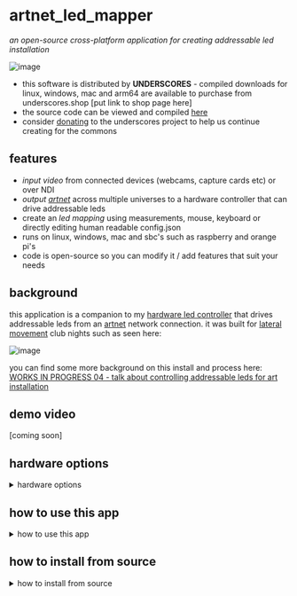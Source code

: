 # artnet_led_mapper

_an open-source cross-platform application for creating addressable led installation_

![image](https://github.com/cyberboy666/artnet_led_mapper/assets/12017938/b4277895-0828-4e6f-a25c-114f80a7b6fe)

- this software is distributed by __UNDERSCORES__ - compiled downloads for linux, windows, mac and arm64 are available to purchase from underscores.shop [put link to shop page here]
- the source code can be viewed and compiled [here](/src/)
- consider [donating](https://opencollective.com/underscores) to the underscores project to help us continue creating for the commons

## features

- _input video_ from connected devices (webcams, capture cards etc) or over NDI
- _output [artnet](https://art-net.org.uk/)_ across multiple universes to a hardware controller that can drive addressable leds 
- create an _led mapping_ using measurements, mouse, keyboard or directly editing human readable config.json
- runs on linux, windows, mac and sbc's such as raspberry and orange pi's
- code is open-source so you can modify it / add features that suit your needs

## background

this application is a companion to my [hardware led controller](https://github.com/cyberboy666/ethernet_led_controller) that drives addressable leds from an [artnet](https://art-net.org.uk/) network connection. it was built for [lateral movement](https://cyberboy666.com/lateralmovement/) club nights such as seen here:

![image](http://underscores.shop/wp-content/uploads/2024/06/leds.gif)


you can find some more background on this install and process here: [WORKS IN PROGRESS 04 - talk about controlling addressable leds for art installation](https://videos.scanlines.xyz/w/p/tUhDfYqJJPfjovscNMvFRL) 

## demo video

[coming soon]

## hardware options

<details><summary>hardware options</summary>

![image](https://github.com/cyberboy666/artnet_led_mapper/assets/12017938/bdb0a07a-c5ab-4fef-b998-f9529223bc16)

to map video onto addressable leds there are a few parts needed:

- computer running __artnet_led_mapper__ app (or otherwise) - takes a video source and converts it to artnet sent over network
- __hardware led controller__ takes artnet over network and converts to the addressable led strip protocol
- addressable led strips such as [WS281X](https://www.aliexpress.com/item/4001322411818.html) or [APA102](https://www.aliexpress.com/item/32322326979.html)
- [switching power supply](https://www.aliexpress.com/item/1005002843829663.html) in the voltage your strips take and providing enough amps to power them all

### software for outputing artnet

besides this app, also [resolume](https://resolume.com/), [touchdesigner](https://derivative.ca/download) and [qlc+](https://www.qlcplus.org/) can all output artnet to your controller

### hardware led controller

i recommend my [ethernet_led_controller](https://github.com/cyberboy666/ethernet_led_controller) for this - it supports multiple led protocols, can connect to network over ethernet, wifi or access_point and can control up 2000 leds across 12 universes. also it is open source hardware / firmware so possible to modify to meet your needs.

there are other options for led controller hardware - [heres one](https://www.aliexpress.com/item/32919779537.html) i found on aliexpress for __60euros__ supporting up to 4 universes...

### led strips and power supply

more info about this on [ethernet_led_controller repo](https://github.com/cyberboy666/ethernet_led_controller) where both [WS281X](https://www.aliexpress.com/item/4001322411818.html) or [APA102](https://www.aliexpress.com/item/32322326979.html) type strips are supported. for our installation we used the 12v powered WS2815 strips and a 300W [switching power supply](https://www.aliexpress.com/item/1005002843829663.html)
</details>

## how to use this app

<details><summary>how to use this app</summary>

### inputing source video

__artnet_led_mapper__ app can take input source from video devices on your computer (such as webcams and external capture cards)

if you have the [NDI SDKs installed](https://ndi.video/for-developers/ndi-sdk/download/) it will also be able to take input source from NDI

many programs for creating video such as resolume and touchdesigner can output to NDI (and to VIRTUAL CAMERA) giving you options for linking with __artnet_led_mapper__

if you are unsure where you will be getting source video from a good program to start with is [OBS](https://obsproject.com/download) - this can play videos, screencapture and much more plus can output to VIRTUAL CAMERA with __obs virtual cam__ and to NDI with [OBS NDI plugin](https://obsproject.com/forum/resources/obs-ndi-newtek-ndi%E2%84%A2-integration-into-obs-studio.528/) installed.

_NOTE: currently there is a [known bug](https://github.com/cyberboy666/artnet_led_mapper/issues/1) where windows version of __artnet_led_mapper__ crashes when taking input from __obs virtual cam__ - if you want to input source from obs on windows you will need to use NDI_

### creating _the map_

_the map_ is how you input where the led strips are placed relative to each other so that the software can correctly map the pixel colour for each led.

start by setting the `NUMBER OF STRIPS` to match your install.

after you have physically set up your led strips you will need to take some measurements with a _tape measure_:

- __canvas width__ and __canvas height__ is the total size of the space that the video is being mapped onto - if you imagine that the led installation is one big screen (with gaps between the led pixels) then this is the size of that screen. a good place to start is to imagine the `X AXIS` as the horizontal line running across from the top-most pixel of the installation, and the `Y AXIS` as the vertical line running up from left most pixel of the installation

- you can measure the `STRIP I X POS` - the distance from `Y AXIS` to first pixel on _strip i_, and `STRIP I Y POS` - the distance from `X AXIS` to first pixel on _strip i_
- also if needed can measure/approximate the `STRIP I ANGLE (degress)` going clockwise from horizontal (relative to the canvas) and also count the `STRIP I NUMBER OF LEDS`

_NOTE: the position measurements do not need to be exact - this will likely be adjusted slightly during calibration

![image](https://github.com/cyberboy666/artnet_led_mapper/assets/12017938/795c407c-b45c-4d24-a2ae-dddbf2db46cb)

once these are entered the __MAPTEST__ view in the app - black box with blue/red circles/pixel lines representing led strips - should be looking like your tv wall

- if you select __testcard 01__ from `VIDEO SOURCE` you should now see a test card being spread out over the leds in the wall. small adjustments so size/position can be made here so lines appear to line up between tvs.

### controls for adjusting the map

this info can be seen in the app by clicking the `HELP` tab at top of the interface:

MAPPING WITH A MOUSE:
- CLICK on a STRIP HEAD to select it (BLUE/RED larger circle)
- CLICK and drag a STRIP HEAD to position it
- hold SHIFT and drag around to rotate selected STRIP
- or RIGHT CLICK and drag around to rotate selected STRIP
MAPPING WITH A KEYBOARD:
- press ALT plus LEFT/RIGHT to select a STRIP
- press ARROW KEYS to position it
- press SHIFT plus UP/DOWN to rotate it
- press SHIFT plus LEFT/RIGHT to subtract/add leds
- press ALT plus UP/DOWN to set grid size (how much each press moves)
OTHER KEYBOARD SHORTCUTS:
- press F to toggle ON/OFF FULLSCREEN

### info about every setting in the interface:

- __HELP__ - this opens/closes info about mapping controls
- __save config__ - saves the current config to a json file (located at `bin/data/config.json`)
- __load config__ - loads the config from the file at `bin/data/config.json`
- __refresh inputs__ - this checks for any new `VIDEO SOURCE` - useful if you hotplug a capture card
- __VIDEO SOURCE__ - select where the source video is coming from - can take input from cameras/capture cards or from a NDI source
- _INPUT RESOLUTION_ - this displays the source resolution - usually it will match the monitor or a resolution that `VIDEO SOURCE` supports
- __HIDE MAPTEST__ - removes the MAPTEST - box showing the mapping - from the interface
- __HIDE PREVIEW__ - removes the PREVIEW - box showing video output - from the interface
- __OVERWRITE DEFAULTS__ - lets you play around with `INPUT WIDTH`, `INPUT HEIGHT` and `FRAMERATE` on the __video source__ - could be useful if having performance issues
- __fullscreen__ : _display_ | _preview_ | _maptest_ - toggles fullscreen - radio-buttons select what is shown fullscreen: either _display_ - the whole interface, _preview_ - the preview of input source, or _maptest_ - the simulated mapping of source to led pixels 
- __NUMBER OF STRIPS__ - the amount of straight lines used in this mapping (__NOTE: doesnt have to corrospond to outputs from controller - a single output can be connected in serial to create many strips__)
- __LED SPACING__ - sets the distance between leds on the strips - currently this is a globel setting - but it could be possible to add per strip / more options here if needed
- __TARGET IP__ - this is the IP of the __hardware led controller__ that recieves artnet packets (__NOTE: you need to press the UPDATE TARGET IP AND PORT button after changing this for it to update - it will revert the ip if it fails to connect to it__)
- __TARGET PORT__ - this is the PORT of the __hardware led controller__ that recieves artnet packets (__NOTE: you need to press the UPDATE TARGET IP AND PORT button after changing this for it to update - it will revert the ip if it fails to connect to it__)
- __send artsync__ - this toggles whether the app should send an [artsync](http://web.archive.org/web/20230411144055/https://art-net.org.uk/how-it-works/streaming-packets/artsync-packet-definition/) packets to signal the start of a frame - if toggled user can also configure the __ARTSYNC IP__ and __ARTSYNC PORT__ - by default it is same - but you may choose to broadcast this is syncing across multiple controllers
-  __CANVAS WIDTH__ - this is the width of the "screen" that video is mapped onto - if the led strips was one big screen
-  __CANVAS HEIGHT__ - this is the height of the "screen" that video is mapped onto - if the led strips was one big screen
-  __SELECTED STRIP__ - this is the currently highlighted strip in MAPTEST (red) - the one that will be affected by key presses etc
-  __GRID SIZE__ - this is the amount one key press will move the `SELECTED STRIP`
-  __STRIP I__ - click on a __strip__ to see values for it:
-  __STRIP I NUMBER LEDS__ - set the number of leds in this strip
-  __STRIP I X POS__ - set the distance from left most pixel to `Y AXIS`
-  __STRIP I Y POS__ - set the distance from top most pixel to `X AXIS`
-  __STRIP I ANGLE__ - set the angle in degrees that the strip is positioned at - from the first led going clockwise from horizontal
</details>

## how to install from source

<details><summary>how to install from source</summary>

you can support this project by buying compiled versions of this app from underscores.shop [put link to shop page here] - with a compiled version you only need to download & unzip a folder, then just run the app - no installing required!

you can also install and compile it yourself from the source code and instructions provided below. if this software is useful to you consider giving back by [donating](https://opencollective.com/underscores/donate) or contributing in other ways.

the app has been tested on:

- linux (pop_os, ubuntu, debian & xubuntu)
- windows 10
- mac_os Monterey (intel) - currently untested on ARM
- raspberry_pi_4 running _raspios-bookworm-arm64_
- orange_pi_5 running _debian_

this code is written in [openFrameworks](https://openframeworks.cc/) - an open source cpp library for creative coding. for the most part you can followw their [install instructions](https://openframeworks.cc/download/) for your chosen platform.

### install on linux:

- install and compile __openFrameworks12__ - in a terminal:

```
cd ~
wget https://github.com/openframeworks/openFrameworks/releases/download/0.12.0/of_v0.12.0_linux64gcc6_release.tar.gz
mkdir openframeworks
tar vxfz of_v0.12.0_linux64gcc6_release.tar.gz -C openframeworks --strip-components 1
cd openframeworks/scripts/linux/<YOUR DISTRIBUTION HERE>/
sudo ./install_dependencies.sh -y
make Release -C ~/openframeworks/libs/openFrameworksCompiled/project
```

- install NDI SDK (if using NDI - recommended):

download [NDI SDK](https://ndi.video/for-developers/ndi-sdk/download/) and unzip: `NDI SDK for Linux`

then copy the sdk into usr/lib: `sudo cp ~/NDI\ SDK\ for\ Linux/lib/x86_64-linux-gnu/* /usr/lib/`

- download __artnet_led_mapper__ and dependanices:

```
<INSTALL GIT IF YOU DO NOT HAVE IT>
cd ~/openframeworks/apps/myApps
git clone git@github.com:cyberboy666/artnet_led_mapper.git
cd artnet_led_mapper
./install_addons.sh
make
```

now it is compiled can run with `make run` or with `./bin/artnet_led_mapper`

### install on windows 10

follow the [openframeworks visual studio](https://openframeworks.cc/setup/vs/) guide:

- download [visual studio community 2019](https://www.visualstudio.com/thank-you-downloading-visual-studio/?sku=Community&rel=16) and install with _desktop development with c++_ plus other settings as listed on that oF page

install openframeworks and artnet_led_mapper:

- download and install [git for windows](https://gitforwindows.org/)
- download and unzip [openframeworks 12 for visual studio](https://github.com/openframeworks/openFrameworks/releases/download/0.12.0/of_v0.12.0_vs_release.zip)
- open up `git bash` and navigate to the openframeworks folder:

```
cd ~/path/to/of12_folder/
cd apps/myApps/
git clone git@github.com:cyberboy666/artnet_led_mapper.git
cd artnet_led_mapper
./install_addons.sh
```

install NDI SDK (if using NDI - recommended)

- download the [sdk](https://ndi.video/for-developers/ndi-sdk/download/)
- you may need to copy `Processing.NDI.Lib.x64.dll` from here into `artnet_led_mapper/bin` if it doesnt load automatically

build __artnet_led_mapper__ app:

- open the openframeworks __ProjectGenerator__ in top level of openframeworks folder
- from here import the __artnet_led_mapper__ folder and generate project
- now you can open the project in _visual studio_ with the file `artnet_led_mapper.sln`
- inside _visual studio_ find __BUILD__ / __RUN__  

### install on mac_os

follow the [openframeworks xcode](https://openframeworks.cc/setup/xcode/) guide:

- download xcode (14.1 or later) + Xcode's command line tools... (check internet archive if you can not access apple store)
- download and unzip [openframeworks 12 for xcode](https://github.com/openframeworks/openFrameworks/releases/download/0.12.0/of_v0.12.0_osx_release.zip)
- open up terminal and navigate to the openframeworks folder:

```
cd ~/path/to/openframeworks
cd apps/myApps/
git clone git@github.com:cyberboy666/artnet_led_mapper.git
cd artnet_led_mapper
./install_addons.sh
```

install NDI SDK (if using NDI - recommended)

- download the [sdk](https://ndi.video/for-developers/ndi-sdk/download/)

build __artnet_led_mapper__ app:

- open the openframeworks __ProjectGenerator__ in top level of openframeworks folder
- from here import the __artnet_led_mapper__ folder and generate project
- now you can open the project in _xcode_ with the file `Project.xcconfig`
- inside _xcode_ find __BUILD__ / __RUN__  

### install on raspberry_pi_4 or similar arm64:

- download the the raspberry pi os image: `2024-03-15-raspios-bookworm-arm64.img.xz` and flash to the sd card
- once the rpi is booted / connected to internet etc then you can download openframeworks:

```
cd ~
wget https://github.com/openframeworks/openFrameworks/releases/download/0.12.0/of_v0.12.0_linuxaarch64_release.tar.gz
mkdir openframeworks
tar vxfz of_v0.12.0_linuxaarch64_release.tar.gz -C openframeworks --strip-components 1
cd openframeworks/scripts/linux/debian/
sudo ./install_dependencies.sh -y
make Release -C ~/openframeworks/libs/openFrameworksCompiled/project
``` 

- install NDI SDK (if using NDI - recommended):

download [NDI SDK](https://ndi.video/for-developers/ndi-sdk/download/) and unzip: `NDI SDK for Linux`

then copy the sdk into usr/lib: `sudo cp ~/NDI\ SDK\ for\ Linux/lib/aarch64-rpi4-linux-gnueabi/* /usr/lib/`

- download __artnet_led_mapper__ and dependanices:

```
<INSTALL GIT IF YOU DO NOT HAVE IT>
cd ~/openframeworks/apps/myApps
git clone git@github.com:cyberboy666/artnet_led_mapper.git
cd artnet_led_mapper
./install_addons.sh
```

__TURN ON FLAG TO COMPILE FOR GLES__

since openframeworks12 on rpi doesnt work rn with standard glsl we need to switch to using GLES - this limits the program to only having one window so it can not be used with multiple display outputs

```
cd cd ~/openframeworks/apps/myApps/artnet_led_mapper
nano src/ofApp.h
```

and UNCOMMENT LINE 9:
```
#define PROJECT_TARGET_OPENGLES
```
and save (`CTRL+X`, `Y`, `ENTER`) - now compile the program:

```
make
```

now it is compiled can run with `make run` or with `./bin/artnet_led_mapper`


</details>
